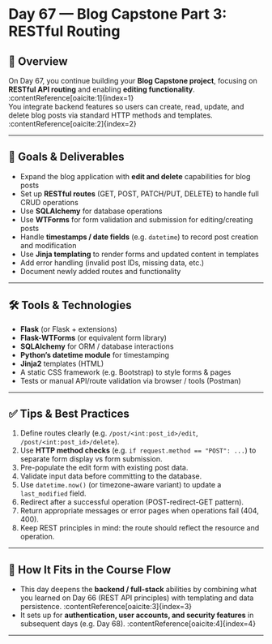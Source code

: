 # Day 67 — Blog Capstone Part 3: RESTful Routing

## 📝 Overview  
On Day 67, you continue building your **Blog Capstone project**, focusing on **RESTful API routing** and enabling **editing functionality**. :contentReference[oaicite:1]{index=1}  
You integrate backend features so users can create, read, update, and delete blog posts via standard HTTP methods and templates. :contentReference[oaicite:2]{index=2}  

---

## 🎯 Goals & Deliverables  
- Expand the blog application with **edit and delete** capabilities for blog posts  
- Set up **RESTful routes** (GET, POST, PATCH/PUT, DELETE) to handle full CRUD operations  
- Use **SQLAlchemy** for database operations  
- Use **WTForms** for form validation and submission for editing/creating posts  
- Handle **timestamps / date fields** (e.g. `datetime`) to record post creation and modification  
- Use **Jinja templating** to render forms and updated content in templates  
- Add error handling (invalid post IDs, missing data, etc.)  
- Document newly added routes and functionality

---

## 🛠 Tools & Technologies  
- **Flask** (or Flask + extensions)  
- **Flask-WTForms** (or equivalent form library)  
- **SQLAlchemy** for ORM / database interactions  
- **Python’s datetime module** for timestamping  
- **Jinja2** templates (HTML)  
- A static CSS framework (e.g. Bootstrap) to style forms & pages  
- Tests or manual API/route validation via browser / tools (Postman)

---

## ✅ Tips & Best Practices  
1. Define routes clearly (e.g. `/post/<int:post_id>/edit`, `/post/<int:post_id>/delete`).  
2. Use **HTTP method checks** (e.g. `if request.method == "POST": ...`) to separate form display vs form submission.  
3. Pre-populate the edit form with existing post data.  
4. Validate input data before committing to the database.  
5. Use `datetime.now()` (or timezone-aware variant) to update a `last_modified` field.  
6. Redirect after a successful operation (POST-redirect-GET pattern).  
7. Return appropriate messages or error pages when operations fail (404, 400).  
8. Keep REST principles in mind: the route should reflect the resource and operation.

---

## 🧩 How It Fits in the Course Flow  
- This day deepens the **backend / full-stack** abilities by combining what you learned on Day 66 (REST API principles) with templating and data persistence. :contentReference[oaicite:3]{index=3}  
- It sets up for **authentication, user accounts, and security features** in subsequent days (e.g. Day 68). :contentReference[oaicite:4]{index=4}  

---